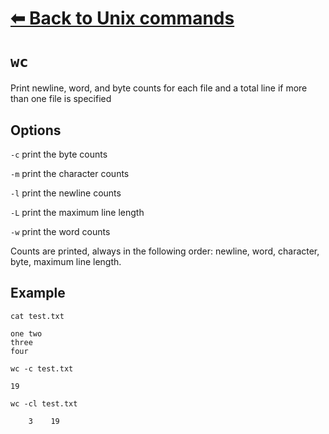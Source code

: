 # [⬅ Back	to Unix commands](unix.md)
# `wc`
Print newline, word, and byte counts for each file and a total line if more than one file is specified


## Options       
`-c` print the byte counts

`-m` print the character counts

`-l` print the newline counts

`-L` print the maximum line length

`-w` print the word counts

Counts are printed, always in the following order: newline, word, character, byte, maximum line length.

## Example
`cat test.txt`
```
one two
three
four
```
`wc -c test.txt`
```
19
```
`wc -cl test.txt`
```
    3    19
```
